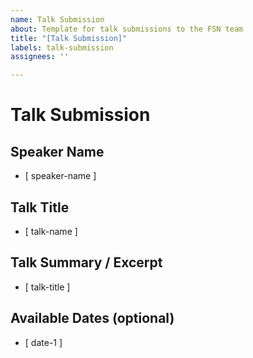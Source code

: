```yaml
---
name: Talk Submission
about: Template for talk submissions to the FSN team
title: "[Talk Submission]"
labels: talk-submission
assignees: ''

---
```


# Talk Submission
<!-- So you want to submit a talk to Fullstack Nights. OMG that's awesome!!! -->
<!-- Please replace the placeholders with the needed information and we will get back to you -->

## Speaker Name
<!-- The name you feel comfortable displaying. This will also be the one used in our promos if your talk is selected -->

- [ speaker-name ]

## Talk Title
<!-- The title of your talk. Give it a name, an awesome name, or just a placeholder. This can change later on if you need it to -->

- [ talk-name ]

## Talk Summary / Excerpt
<!-- A short summary or excerpt of ou talk. This is important for us, it help us understand your talk and we will use it while selecting potential talks -->

- [ talk-title ]

## Available Dates (optional)
<!-- This is totally optional. It's here for you to tell us what dates work for you. If you talk is selected we will take into account the dates you write when planning the event -->

- [ date-1 ]
